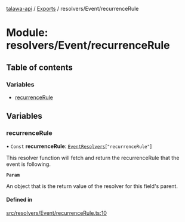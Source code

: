 [talawa-api](../README.md) / [Exports](../modules.md) / resolvers/Event/recurrenceRule

# Module: resolvers/Event/recurrenceRule

## Table of contents

### Variables

- [recurrenceRule](resolvers_Event_recurrenceRule.md#recurrencerule)

## Variables

### recurrenceRule

• `Const` **recurrenceRule**: [`EventResolvers`](types_generatedGraphQLTypes.md#eventresolvers)[``"recurrenceRule"``]

This resolver function will fetch and return the recurrenceRule that the event is following.

**`Param`**

An object that is the return value of the resolver for this field's parent.

#### Defined in

[src/resolvers/Event/recurrenceRule.ts:10](https://github.com/PalisadoesFoundation/talawa-api/blob/4c7d3ea/src/resolvers/Event/recurrenceRule.ts#L10)
